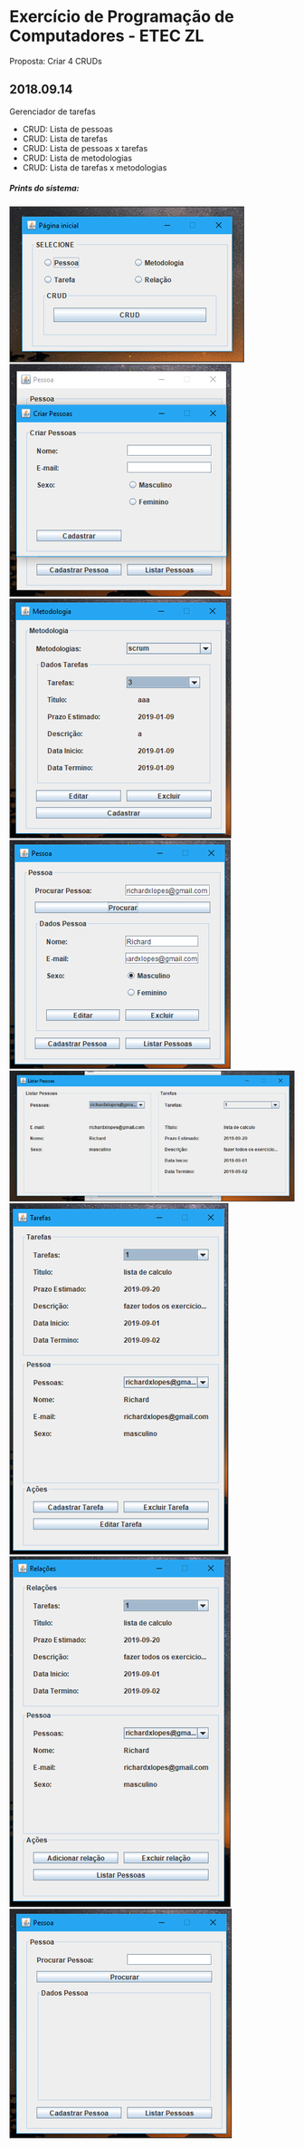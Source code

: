 # Exercício de Programação de Computadores - ETEC ZL
Proposta: Criar 4 CRUDs

## 2018.09.14
Gerenciador de tarefas
- CRUD: Lista de pessoas
- CRUD: Lista de tarefas
- CRUD: Lista de pessoas x tarefas
- CRUD: Lista de metodologias
- CRUD: Lista de tarefas x metodologias

##### Prints do sistema:
![Página inicial](https://raw.githubusercontent.com/richardolopes/etec-java-mvc/master/img/home.png)
![Cadastrar pessoas](https://raw.githubusercontent.com/richardolopes/etec-java-mvc/master/img/cadastrar%20pessoa.png)
![Metodologias](https://raw.githubusercontent.com/richardolopes/etec-java-mvc/master/img/metodologia.png)
![Pessoas](https://raw.githubusercontent.com/richardolopes/etec-java-mvc/master/img/pessoa%202.png)
![Pessoa X Tarefa](https://raw.githubusercontent.com/richardolopes/etec-java-mvc/master/img/pessoa%20x%20tarefa.png)
![Tarefa X Pessoa](https://raw.githubusercontent.com/richardolopes/etec-java-mvc/master/img/tarefa%20x%20pessoa.png)
![Relações](https://raw.githubusercontent.com/richardolopes/etec-java-mvc/master/img/tarefa%20x%20pessoa%202.png)
![Pessoas](https://raw.githubusercontent.com/richardolopes/etec-java-mvc/master/img/pessoa.png)
